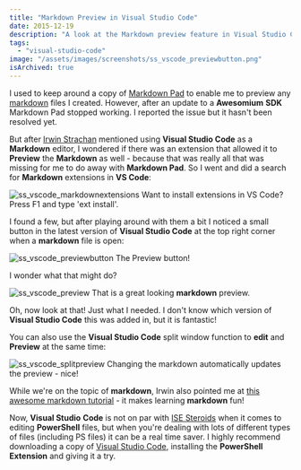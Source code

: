 ```yaml
---
title: "Markdown Preview in Visual Studio Code"
date: 2015-12-19
description: "A look at the Markdown preview feature in Visual Studio Code."
tags:
  - "visual-studio-code"
image: "/assets/images/screenshots/ss_vscode_previewbutton.png"
isArchived: true
---
```


I used to keep around a copy of [Markdown Pad](http://markdownpad.com/) to enable me to preview any [markdown](https://guides.github.com/features/mastering-markdown/) files I created. However, after an update to a **Awesomium** **SDK** Markdown Pad stopped working. I reported the issue but it hasn't been resolved yet.

But after [Irwin Strachan](https://pshirwin.wordpress.com/) mentioned using **Visual Studio Code** as a **Markdown** editor, I wondered if there was an extension that allowed it to **Preview** the **Markdown** as well - because that was really all that was missing for me to do away with **Markdown Pad**. So I went and did a search for **Markdown** extensions in **VS Code**:

![ss_vscode_markdownextensions](/assets/images/screenshots/ss_vscode_markdownextensions.png)
Want to install extensions in VS Code? Press F1 and type 'ext install'.

I found a few, but after playing around with them a bit I noticed a small button in the latest version of **Visual Studio Code** at the top right corner when a **markdown** file is open:

![ss_vscode_previewbutton](/assets/images/screenshots/ss_vscode_previewbutton.png)
The Preview button!

I wonder what that might do?

![ss_vscode_preview](/assets/images/screenshots/ss_vscode_preview.png)
That is a great looking **markdown** preview.

Oh, now look at that! Just what I needed. I don't know which version of **Visual Studio Code** this was added in, but it is fantastic!

You can also use the **Visual Studio Code** split window function to **edit** and **Preview** at the same time:

![ss_vscode_splitpreview](/assets/images/screenshots/ss_vscode_splitpreview.png)
Changing the markdown automatically updates the preview - nice!

While we're on the topic of **markdown**, Irwin also pointed me at [this awesome markdown tutorial](http://markdowntutorial.com/) - it makes learning **markdown** fun!

Now, **Visual Studio** **Code** is not on par with [ISE Steroids](http://www.powertheshell.com/isesteroids/) when it comes to editing **PowerShell** files, but when you're dealing with lots of different types of files (including PS files) it can be a real time saver. I highly recommend downloading a copy of [Visual Studio Code](https://code.visualstudio.com/Download), installing the **PowerShell** **Extension** and giving it a try.

